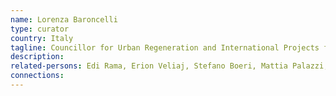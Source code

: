 ```yaml
---
name: Lorenza Baroncelli
type: curator
country: Italy
tagline: Councillor for Urban Regeneration and International Projects for the city of Mantua; Associate for Special Projects at the Serpentine Galleries; Consultant for Urban and Cultural Strategies to Edi Rama and Erion Veliaj
description:
related-persons: Edi Rama, Erion Veliaj, Stefano Boeri, Mattia Palazzi, Hans Ulrich Obrist
connections:
---
```


